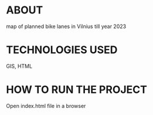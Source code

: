 # ABOUT
map of planned bike lanes in Vilnius till year 2023

# TECHNOLOGIES USED
GIS, HTML

# HOW TO RUN THE PROJECT 
Open index.html file in a browser
